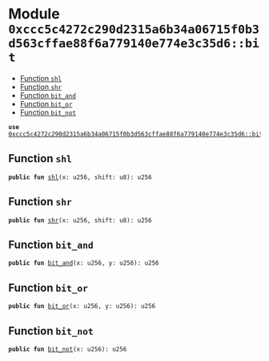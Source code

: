 
<a id="0xccc5c4272c290d2315a6b34a06715f0b3d563cffae88f6a779140e774e3c35d6_bit"></a>

# Module `0xccc5c4272c290d2315a6b34a06715f0b3d563cffae88f6a779140e774e3c35d6::bit`



-  [Function `shl`](#0xccc5c4272c290d2315a6b34a06715f0b3d563cffae88f6a779140e774e3c35d6_bit_shl)
-  [Function `shr`](#0xccc5c4272c290d2315a6b34a06715f0b3d563cffae88f6a779140e774e3c35d6_bit_shr)
-  [Function `bit_and`](#0xccc5c4272c290d2315a6b34a06715f0b3d563cffae88f6a779140e774e3c35d6_bit_bit_and)
-  [Function `bit_or`](#0xccc5c4272c290d2315a6b34a06715f0b3d563cffae88f6a779140e774e3c35d6_bit_bit_or)
-  [Function `bit_not`](#0xccc5c4272c290d2315a6b34a06715f0b3d563cffae88f6a779140e774e3c35d6_bit_bit_not)


<pre><code><b>use</b> <a href="bitwise.md#0xccc5c4272c290d2315a6b34a06715f0b3d563cffae88f6a779140e774e3c35d6_bitwise_not">0xccc5c4272c290d2315a6b34a06715f0b3d563cffae88f6a779140e774e3c35d6::bitwise_not</a>;
</code></pre>



<a id="0xccc5c4272c290d2315a6b34a06715f0b3d563cffae88f6a779140e774e3c35d6_bit_shl"></a>

## Function `shl`



<pre><code><b>public</b> <b>fun</b> <a href="bit.md#0xccc5c4272c290d2315a6b34a06715f0b3d563cffae88f6a779140e774e3c35d6_bit_shl">shl</a>(x: u256, shift: u8): u256
</code></pre>



<a id="0xccc5c4272c290d2315a6b34a06715f0b3d563cffae88f6a779140e774e3c35d6_bit_shr"></a>

## Function `shr`



<pre><code><b>public</b> <b>fun</b> <a href="bit.md#0xccc5c4272c290d2315a6b34a06715f0b3d563cffae88f6a779140e774e3c35d6_bit_shr">shr</a>(x: u256, shift: u8): u256
</code></pre>



<a id="0xccc5c4272c290d2315a6b34a06715f0b3d563cffae88f6a779140e774e3c35d6_bit_bit_and"></a>

## Function `bit_and`



<pre><code><b>public</b> <b>fun</b> <a href="bit.md#0xccc5c4272c290d2315a6b34a06715f0b3d563cffae88f6a779140e774e3c35d6_bit_bit_and">bit_and</a>(x: u256, y: u256): u256
</code></pre>



<a id="0xccc5c4272c290d2315a6b34a06715f0b3d563cffae88f6a779140e774e3c35d6_bit_bit_or"></a>

## Function `bit_or`



<pre><code><b>public</b> <b>fun</b> <a href="bit.md#0xccc5c4272c290d2315a6b34a06715f0b3d563cffae88f6a779140e774e3c35d6_bit_bit_or">bit_or</a>(x: u256, y: u256): u256
</code></pre>



<a id="0xccc5c4272c290d2315a6b34a06715f0b3d563cffae88f6a779140e774e3c35d6_bit_bit_not"></a>

## Function `bit_not`



<pre><code><b>public</b> <b>fun</b> <a href="bit.md#0xccc5c4272c290d2315a6b34a06715f0b3d563cffae88f6a779140e774e3c35d6_bit_bit_not">bit_not</a>(x: u256): u256
</code></pre>
